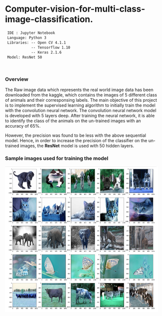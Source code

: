 # Computer-vision-for-multi-class-image-classification.

```
 IDE : Jupyter Notebook
 Language: Python 3 
 Libraries: -- Open CV 4.1.1
            -- Tensorflow 1.10
            -- Keras 2.1.6
 Model: ResNet 50
            
 
```

### Overview
The Raw image data which represents the real world image data has been downloaded from the kaggle, which contains the images of 5 different class of animals and their corresponsing labels. The main objective of this project is to implement the supervised learning algorithm to initially train the model with the convolution neural network. The convolution neural network model is developed with 5 layers deep. After training the neural network, it is able to identify the class of the animals on the un-trained images with an accuracy of 65%.

However, the precision was found to be less with the above sequential model. Hence, in order to increase the precision of the classifier on the un-trained images, the **ResNet** model is used with 50 hidden layers.


### Sample images used for training the model

![](images/raw_data.PNG)
